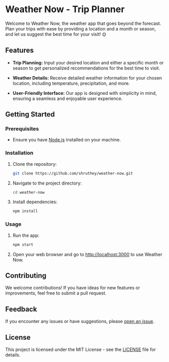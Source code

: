 # Weather Now - Trip Planner

Welcome to Weather Now, the weather app that goes beyond the forecast. Plan your trips with ease by providing a location and a month or season, and let us suggest the best time for your visit! :sun_with_face:

## Features

- **Trip Planning:** Input your desired location and either a specific month or season to get personalized recommendations for the best time to visit.

- **Weather Details:** Receive detailed weather information for your chosen location, including temperature, precipitation, and more.

- **User-Friendly Interface:** Our app is designed with simplicity in mind, ensuring a seamless and enjoyable user experience.

## Getting Started

### Prerequisites

- Ensure you have [Node.js](https://nodejs.org/) installed on your machine.

### Installation

1. Clone the repository:

   ```bash
   git clone https://github.com/shruthey/weather-now.git
   ```

2. Navigate to the project directory:

   ```bash
   cd weather-now
   ```

3. Install dependencies:

   ```bash
   npm install
   ```

### Usage

1. Run the app:

   ```bash
   npm start
   ```

2. Open your web browser and go to [http://localhost:3000](http://localhost:3000) to use Weather Now.

## Contributing

We welcome contributions! If you have ideas for new features or improvements, feel free to submit a pull request.

## Feedback

If you encounter any issues or have suggestions, please [open an issue](https://github.com/shruthey/weather-now/issues).

## License

This project is licensed under the MIT License - see the [LICENSE](LICENSE) file for details.
